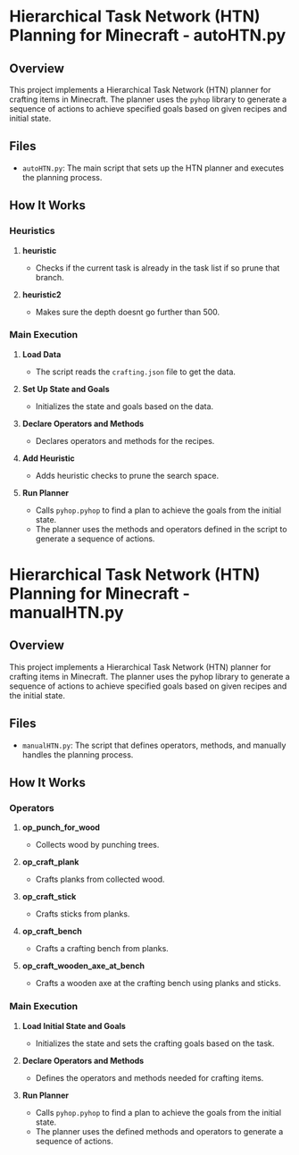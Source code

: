 # Hierarchical Task Network (HTN) Planning for Minecraft - autoHTN.py

## Overview

This project implements a Hierarchical Task Network (HTN) planner for crafting items in Minecraft. The planner uses the `pyhop` library to generate a sequence of actions to achieve specified goals based on given recipes and initial state.

## Files

- `autoHTN.py`: The main script that sets up the HTN planner and executes the planning process.

## How It Works

### Heuristics

1. **heuristic**
   - Checks if the current task is already in the task list if so prune that branch.

2. **heuristic2**
   - Makes sure the depth doesnt go further than 500.


### Main Execution

1. **Load Data**
   - The script reads the `crafting.json` file to get the data.

2. **Set Up State and Goals**
   - Initializes the state and goals based on the data.

3. **Declare Operators and Methods**
   - Declares operators and methods for the recipes.

4. **Add Heuristic**
   - Adds heuristic checks to prune the search space.

5. **Run Planner**
   - Calls `pyhop.pyhop` to find a plan to achieve the goals from the initial state.
   - The planner uses the methods and operators defined in the script to generate a sequence of actions.


# Hierarchical Task Network (HTN) Planning for Minecraft - manualHTN.py

## Overview

This project implements a Hierarchical Task Network (HTN) planner for crafting items in Minecraft. The planner uses the pyhop library to generate a sequence of actions to achieve specified goals based on given recipes and the initial state.

## Files
- `manualHTN.py`: The script that defines operators, methods, and manually handles the planning process.

## How It Works

### Operators

1. **op_punch_for_wood**
   - Collects wood by punching trees.

2. **op_craft_plank**
   - Crafts planks from collected wood.

3. **op_craft_stick**
   - Crafts sticks from planks.

4. **op_craft_bench**
   - Crafts a crafting bench from planks.

5. **op_craft_wooden_axe_at_bench**
   - Crafts a wooden axe at the crafting bench using planks and sticks. 

### Main Execution

1. **Load Initial State and Goals**
   - Initializes the state and sets the crafting goals based on the task.

2. **Declare Operators and Methods**
   - Defines the operators and methods needed for crafting items.

3. **Run Planner**
   - Calls `pyhop.pyhop` to find a plan to achieve the goals from the initial state.
   - The planner uses the defined methods and operators to generate a sequence of actions.